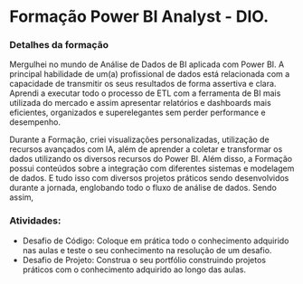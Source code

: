 <h1> Formação Power BI Analyst - DIO.</h1>

### Detalhes da formação
Mergulhei no mundo de Análise de Dados de BI aplicada com Power BI. 
A principal habilidade de um(a) profissional de dados está relacionada com a capacidade de transmitir os seus resultados de forma assertiva e clara. 
Aprendi a executar todo o processo de ETL com a ferramenta de BI mais utilizada do mercado e assim apresentar relatórios e dashboards mais eficientes, organizados e superelegantes sem perder performance e desempenho.

Durante a Formação, criei visualizações personalizadas, utilização de recursos avançados com IA, além de aprender a coletar e transformar os dados utilizando os diversos recursos do Power BI. 
Além disso, a Formação possui conteúdos sobre a integração com diferentes sistemas e modelagem de dados. 
E tudo isso com diversos projetos práticos sendo desenvolvidos durante a jornada, englobando todo o fluxo de análise de dados. 
Sendo assim,


### Atividades:

- Desafio de Código: Coloque em prática todo o conhecimento adquirido nas aulas e teste o seu conhecimento na resolução de um desafio.
- Desafio de Projeto: Construa o seu portfólio construindo projetos práticos com o conhecimento adquirido ao longo das aulas.
